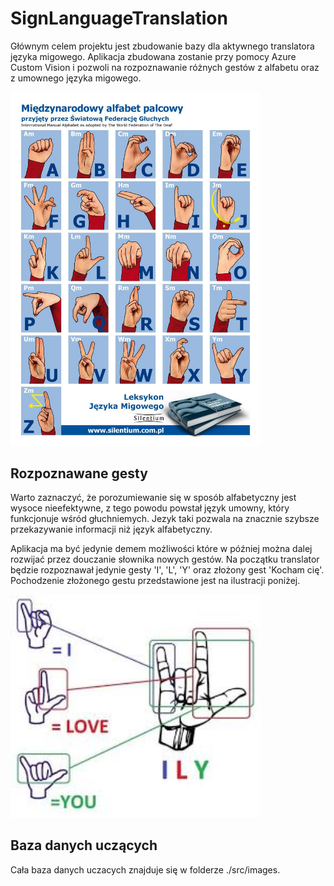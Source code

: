 # SignLanguageTranslation

Głównym celem projektu jest zbudowanie bazy dla aktywnego translatora języka migowego. Aplikacja zbudowana zostanie przy pomocy Azure Custom Vision i pozwoli na rozpoznawanie różnych gestów z alfabetu oraz z umownego języka migowego.

<img src='/Images/Alfabet.jpg' width=400>

## Rozpoznawane gesty

Warto zaznaczyć, że porozumiewanie się w sposób alfabetyczny jest wysoce nieefektywne, z tego powodu powstał język umowny, który funkcjonuje wśród głuchniemych. Jezyk taki pozwala na znacznie szybsze przekazywanie informacji niż język alfabetyczny. 

Aplikacja ma być jedynie demem możliwości które w później można dalej rozwijać przez douczanie słownika nowych gestów. Na początku translator będzie rozpoznawał jedynie gesty 'I', 'L', 'Y' oraz złożony gest 'Kocham cię'. Pochodzenie złożonego gestu przedstawione jest na ilustracji poniżej.

<img src='/Images/ILY.jpg' width=400>

## Baza danych uczących

Cała baza danych uczacych znajduje się w folderze ./src/images.



